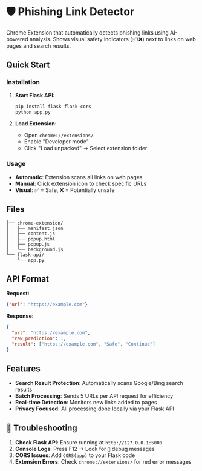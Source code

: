 # 🛡️ Phishing Link Detector

Chrome Extension that automatically detects phishing links using AI-powered analysis. Shows visual safety indicators (✅/❌) next to links on web pages and search results.

## Quick Start

### Installation
1. **Start Flask API:**
   ```bash
   pip install flask flask-cors
   python app.py
   ```

2. **Load Extension:**
   - Open `chrome://extensions/`
   - Enable "Developer mode"
   - Click "Load unpacked" → Select extension folder

### Usage
- **Automatic**: Extension scans all links on web pages
- **Manual**: Click extension icon to check specific URLs
- **Visual**: ✅ = Safe, ❌ = Potentially unsafe

## Files

```
├── chrome-extension/
│   ├── manifest.json
│   ├── content.js
│   ├── popup.html
│   ├── popup.js
│   └── background.js
└── flask-api/
    └── app.py
```

## API Format

**Request:**
```json
{"url": "https://example.com"}
```

**Response:**
```json
{
  "url": "https://example.com",
  "raw_prediction": 1,
  "result": ["https://example.com", "Safe", "Continue"]
}
```

## Features

- **Search Result Protection**: Automatically scans Google/Bing search results
- **Batch Processing**: Sends 5 URLs per API request for efficiency  
- **Real-time Detection**: Monitors new links added to pages
- **Privacy Focused**: All processing done locally via your Flask API

## 🐛 Troubleshooting

1. **Check Flask API**: Ensure running at `http://127.0.0.1:5000`
2. **Console Logs**: Press F12 → Look for `🔧` debug messages
3. **CORS Issues**: Add `CORS(app)` to your Flask code
4. **Extension Errors**: Check `chrome://extensions/` for red error messages
